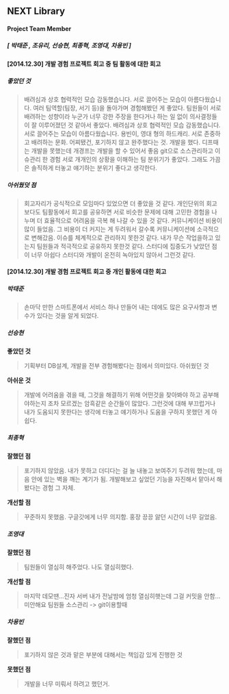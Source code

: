 NEXT Library
-----------------------
#### Project Team Member
##### [ 박태준 , 조유리, 선승현, 최종혁, 조영대, 차용빈 ]

#### [2014.12.30] 개발 경험 프로젝트 회고 중 **팀 활동**에 대한 회고

##### 좋았던 것
> 배려심과 상호 협력적인 모습 감동했습니다.
> 서로 끌어주는 모습이 아름다웠습니다.
> 여러 팀역할(팀장, 서기 등)을 돌아가며 경험해봤던 게 좋았다.
> 팀원들이 서로 배려하는 성향이라 누군가 너무 강한 주장을 한다거나 하는 일 없이 의사결정들이 잘 이루어졌던 것 같아서 좋았다.
> 배려심과 상호 협력적인 모습 감동했습니다.
> 서로 끌어주는 모습이 아름다웠습니다.
> 용빈이, 영대 형의 하드캐리.
> 서로 존중하고 배려하는 문화.
> 어찌됐건, 포기하지 않고 완주했다는 것.
> 개발을 했다.
> 디프때는 개발을 못했는데 개경프는 개발을 할 수 있어서 좋음
> git으로 소스관리하고 이슈관리 한 경험
> 서로 개개인의 상황을 이해하는 팀 분위기가 좋았다. 
> 그래도 가끔은 솔직하게 터놓고 얘기하는 분위기 좋다고 생각한다.

##### 아쉬웠덧 점
> 회고자리가 공식적으로 모임마다 있었으면 더 좋았을 것 같다. 개인단위의 회고보다도 팀활동에서 회고를 공유하면 서로 비슷한 문제에 대해 고민한 경험을 나누며 더 효율적으로 어려움을 극복 해 나갈 수 있을 것 같다.
> 커뮤니케이션 비용이 많이 들었음.
> 그 비용이 더 커지는 게 두려워서 갈수록 커뮤니케이션에 소극적으로 변해갔음.
> 이슈를 체계적으로 관리하지 못한것 같다.
> 내가 무슨 작업을하고 있는지 팀원들과 적극적으로 공유하지 못한것 같다.
> 스터디에 집중도가 낮았던 점이 너무 아쉽다
> 스터디와 개발이 온전히 녹아있지 않아서 그런것 같다.


#### [2014.12.30] 개발 경험 프로젝트 회고 중 **개인 활동**에 대한 회고

##### 박태준

> 손마닥 만한 스마트폰에서 서비스 하나 만들어 내는 데에도 많은 요구사항과 변수가 있다는 것을 알게 되었다.

##### 선승현

**좋았던 것**
> 기획부터 DB설계, 개발을 전부 경험해봤다는 점에서 의미있다.
아쉬웠던 것

**아쉬운 것**
> 개발에 어려움을 겪을 때, 그것을 해결하기 위해 어떤것을 찾아봐야 하고 공부해야하는지 조차 모르겠는 암흑같은 순간들이 많았다. 그런것에 대해 부끄럽거나 내가 도움되지 못한다는 생각에 터놓고 얘기하거나 도움을 구하지 못했던 게 아쉽다.


##### 최종혁

**잘했던 점**
> 포기하지 않았음.
> 내가 못하고 더디다는 걸 늘 내놓고 보여주기 두려워 했는데, 마음 안에 있는 벽을 깨는 계기가 됨.
> 개발해보고 싶었던 기능을 자진해서 맡아서 해봤다는 경험 그 자체.

**개선할 점**
> 꾸준하지 못했음.
> 구글갓에게 너무 의지함.
> 홍장 끙끙 앓던 시간이 너무 길었음.

##### 조영대 

**잘했던 점**
> 팀원들이 열심히 해주었다.
> 나도 열심히했다.

**개선할 점**
> 마지막 데모땐...진자 서버 내가 전날밤에 엄청 열심히햇는데 그걸 커밋을 안함...
> 미안해요 팀원들
> 소스관리 -> git이용할때

##### 차용빈

**잘했던 점** 
> 포기하지 않은 것과 맡은 부분에 대해서는 책임감 있게 진행한 것

**못했던 점**
> 개발을 너무 미뤄서 하려고 했던거.
